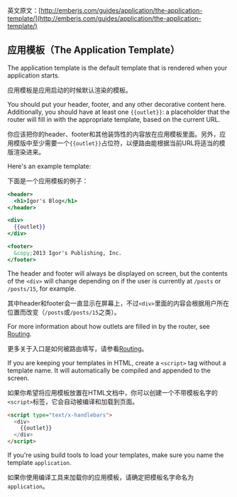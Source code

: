 英文原文：[http://emberjs.com/guides/application/the-application-template/](http://emberjs.com/guides/application/the-application-template/)

## 应用模板（The Application Template）

The application template is the default template that is rendered when
your application starts. 

应用模板是应用启动的时候默认渲染的模板。

You should put your header, footer, and any other decorative content
here. Additionally, you should have at least one `{{outlet}}`:
a placeholder that the router will fill in with the appropriate
template, based on the current URL.

你应该把你的header、footer和其他装饰性的内容放在应用模板里面。另外，应用模版中至少需要一个`{{outlet}}`占位符，以便路由能根据当前URL将适当的模版渲染进来。

Here's an example template:

下面是一个应用模板的例子：

```handlebars
<header>
  <h1>Igor's Blog</h1>
</header>

<div>
  {{outlet}}
</div>

<footer>
  &copy;2013 Igor's Publishing, Inc.
</footer>
```

The header and footer will always be displayed on screen, but the
contents of the `<div>` will change depending on if the user is
currently at `/posts` or `/posts/15`, for example.

其中header和footer会一直显示在屏幕上，不过`<div>`里面的内容会根据用户所在位置而改变（`/posts`或`/posts/15`之类）。

For more information about how outlets are filled in by the router, see
[Routing](/guides/routing).

更多关于入口是如何被路由填写，请参看[Routing](/guides/routing)。

If you are keeping your templates in HTML, create a `<script>` tag
without a template name. It will automatically be compiled and appended
to the screen.

如果你希望将应用模板放置在HTML文档中，你可以创建一个不带模板名字的`<script>`标签，它会自动被编译和加载到页面。

```html
<script type="text/x-handlebars">
  <div>
    {{outlet}}
  </div>
</script>
```

If you're using build tools to load your templates, make sure you name
the template `application`.

如果你使用编译工具来加载你的应用模板，请确定把模板名字命名为`application`。
